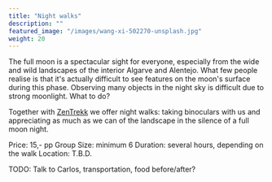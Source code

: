 ```yaml
---
title: "Night walks"
description: ""
featured_image: "/images/wang-xi-502270-unsplash.jpg"
weight: 20
---
```


The full moon is a spectacular sight for everyone, especially from the wide and wild landscapes of the interior Algarve and Alentejo.
What few people realise is that it's actually difficult to see features on the moon's surface during this phase. Observing many objects in the night sky is
difficult due to strong moonlight. What to do?

Together with [ZenTrekk](https://www.facebook.com/zentrekk/) we offer night walks: 
taking binoculars with us and appreciating as much as we can of the landscape in the silence of a full moon night.

<!--more-->

Price: 15,- pp
Group Size: minimum 6
Duration: several hours, depending on the walk
Location: T.B.D.

TODO: Talk to Carlos, transportation, food before/after?
